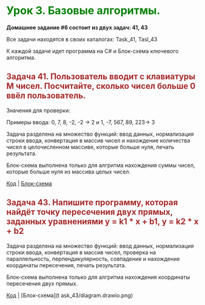 
#
# <span style="color: green"> Урок 3. Базовые алгоритмы. </span>

 __Домашнее задание #6 состоит из двух задач: 41, 43__
 
 Все задачи находятся в своих каталогах: Task_41, Tasl_43
 
 К каждой задаче идет программа на C# и Блок-схема ключевого алгоритма.


## <span style="color: brown"> Задача 41. Пользователь вводит с клавиатуры M чисел. Посчитайте, сколько чисел больше 0 ввёл пользователь. </span>

Значения для проверки:

Примеры ввода: 0, 7, 8, -2, -2 -> 2 и 1, -7, 567, 89, 223-> 3

Задача разделена на множество функций: ввод данных, нормализация строки ввода, конвертация в массив чисел и нахождение количества чисел в целочисленном массиве, которые больше нуля, печать результата.

Блок-схема выполнена только для алгритма нахождения суммы чисел, которые больше нуля из массива целых чисел.

[Код](task_41/Program.cs) | [Блок-схема](task_41/diagram.drawio.png)


## <span style="color: brown"> Задача 43. Напишите программу, которая найдёт точку пересечения двух прямых, заданных уравнениями y = k1 * x + b1, y = k2 * x + b2 </span>

Задача разделена на множество функций: ввод данных, нормализация строки ввода, конвертация в массив чисел, проверка на
параллельность, перпендикулярность, совпадение и нахождение координаты пересечения, печать результата.

Блок-схема выполнена только для алгритма нахождения координаты пересечения двух прямых.

[Код](task_43/Program.cs) | [Блок-схема](t
ask_43/diagram.drawio.png)

